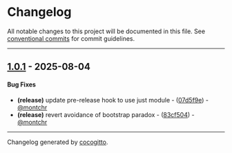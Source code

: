 # Changelog
All notable changes to this project will be documented in this file. See [conventional commits](https://www.conventionalcommits.org/) for commit guidelines.

- - -
## [1.0.1](https://github.com/kleinweb/beams/compare/83cf504717d423ec0835a7c99ca457ed20beb00b..1.0.1) - 2025-08-04
#### Bug Fixes
- **(release)** update pre-release hook to use just module - ([07d5f9e](https://github.com/kleinweb/beams/commit/07d5f9e1e9bd35e0496628bc636255778cde9acb)) - [@montchr](https://github.com/montchr)
- **(release)** revert avoidance of bootstrap paradox - ([83cf504](https://github.com/kleinweb/beams/commit/83cf504717d423ec0835a7c99ca457ed20beb00b)) - [@montchr](https://github.com/montchr)

- - -

Changelog generated by [cocogitto](https://github.com/cocogitto/cocogitto).